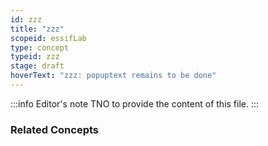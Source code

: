 ```yaml
---
id: zzz
title: "zzz"
scopeid: essifLab
type: concept
typeid: zzz
stage: draft
hoverText: "zzz: popuptext remains to be done"
---
```


:::info Editor's note
TNO to provide the content of this file.
:::

### Related Concepts
